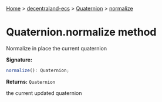 [Home](./index) &gt; [decentraland-ecs](./decentraland-ecs.md) &gt; [Quaternion](./decentraland-ecs.quaternion.md) &gt; [normalize](./decentraland-ecs.quaternion.normalize.md)

# Quaternion.normalize method

Normalize in place the current quaternion

**Signature:**
```javascript
normalize(): Quaternion;
```
**Returns:** `Quaternion`

the current updated quaternion
